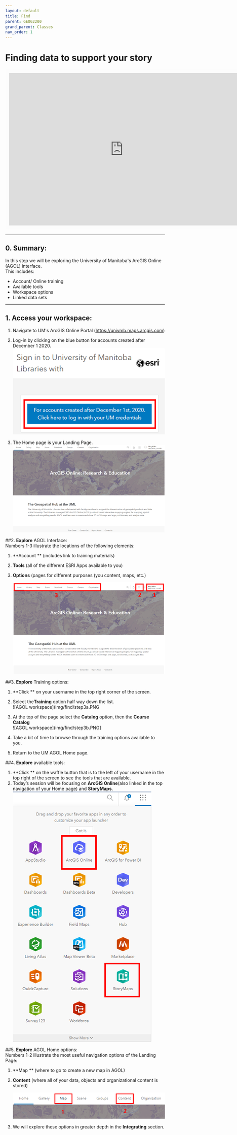 ```yaml
---
layout: default
title: Find
parent: GEOG2200
grand_parent: Classes
nav_order: 1
---
```


# Finding data to support your story  

<iframe width="720" height="480" frameborder="0" marginheight="0" marginwidth="0" style="border:12px solid  #fcfcfc" src="https://meginwinnipeg.github.io/slides/RVfinding.html"></iframe>

---
## 0. **Summary**:  
In this step we will be exploring the University of Manitoba's ArcGIS Online (AGOL) interface.  
This includes:  
- Account/ Online training  
- Available tools 
- Workspace options 
- Linked data sets   

---

## 1. **Access** your workspace:  
1. Navigate to UM's ArcGIS Online Portal (https://univmb.maps.arcgis.com)  
2. Log-in by clicking on the blue button for accounts created after December 1 2020.
![AGOL workspace](img/find/step1a.PNG)<br>
 

2. The Home page is your Landing Page.
![AGOL workspace](img/find/step1b.PNG)<br>
 

##2. **Explore** AGOL Interface:  
Numbers 1-3 illustrate the locations of the following elements:  

1. **Account ** (includes link to training materials)  
2. **Tools** (all of the different ESRI Apps available to you)  
3. **Options** (pages for different purposes (you content, maps, etc.)  

	![AGOL workspace](img/find/step2.PNG)<br>  


##3. **Explore** Training options:  

1. **Click ** on your username in the top right corner of the screen.  
2. Select the**Training** option half way down the list.  
![AGOL workspace](img/find/step3a.PNG  
   

3. At the top of the page select the **Catalog** option, then the **Course Catalog**  
![AGOL workspace](img/find/step3b.PNG]<br>  
 
4. Take a bit of time to browse through the training options available to you.  
5. Return to the UM AGOL Home page.  


##4. **Explore** available tools:  

1. **Click ** on the waffle button that is to the left of your username in the top right of the screen to see the tools that are available.  
2. Today’s session will be focusing on **ArcGIS Online**(also linked in the top navigation of your Home page)  and **StoryMaps**.  
![AGOL workspace](img/find/step4a.PNG)<br>  


##5. **Explore** AGOL Home options:  
Numbers 1-2 illustrate the most useful navigation options of the Landing Page:  

1. **Map ** (where to go to create a new map in AGOL)  
2. **Content** (where all of your data, objects and organizational content is stored)  

	![AGOL workspace](img/find/step5.PNG)<br>  

	 
3. We will explore these options in greater depth in the **Integrating** section.

<br>
